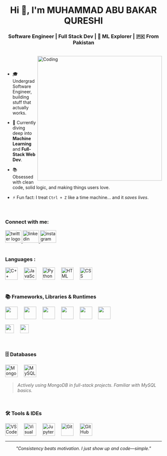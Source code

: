 <h1 align="center">Hi 👋, I'm MUHAMMAD ABU BAKAR QURESHI</h1>
<h3 align="center">Software Engineer | Full Stack Dev | 🤖 ML Explorer | 🇵🇰 From Pakistan</h3>

<br>

<img align="right" alt="Coding" width="400" src="https://cdn.dribbble.com/users/1162077/screenshots/3848914/programmer.gif">
<br>
<br>

- 🎓 Undergrad Software Engineer, building stuff that actually works.
  
- 🧠 Currently diving deep into **Machine Learning** and **Full-Stack Web Dev**.

- 📚 Obsessed with clean code, solid logic, and making things users love.

- ⚡ Fun fact: I treat `Ctrl + Z` like a time machine... and it *saves lives*.

<br>

<h3 align="left">Connect with me:</h3>
 
<div align="left">
  <a href="https://x.com/Bakar_Qureshii" target="_blank">
    <img src="https://raw.githubusercontent.com/maurodesouza/profile-readme-generator/master/src/assets/icons/social/twitter/default.svg" width="52" height="40" alt="twitter logo"  />
  </a>
  <a href="https://www.linkedin.com/in/bakarqureshi/" target="_blank">
    <img src="https://raw.githubusercontent.com/maurodesouza/profile-readme-generator/master/src/assets/icons/social/linkedin/default.svg" width="52" height="40" alt="linkedin logo"  />
  </a>
  <a href="https://www.instagram.com/bakar__qureshi/" target="_blank">
    <img src="https://raw.githubusercontent.com/maurodesouza/profile-readme-generator/master/src/assets/icons/social/instagram/default.svg" width="52" height="40" alt="instagram logo"  />
  </a>
</div>

<br>

<h3 align="left">Languages :</h3>

<div align="left">
  <img src="https://cdn.jsdelivr.net/gh/devicons/devicon/icons/cplusplus/cplusplus-original.svg" height="40" alt="C++"/>
  <img width="12"/>
  <img src="https://cdn.jsdelivr.net/gh/devicons/devicon/icons/javascript/javascript-original.svg" height="40" alt="JavaScript"/>
  <img width="12"/>
  <img src="https://cdn.jsdelivr.net/gh/devicons/devicon/icons/python/python-original.svg" height="40" alt="Python"/>
  <img width="12"/>
  <img src="https://cdn.jsdelivr.net/gh/devicons/devicon/icons/html5/html5-original.svg" height="40" alt="HTML"/>
  <img width="12"/>
  <img src="https://cdn.jsdelivr.net/gh/devicons/devicon/icons/css3/css3-original.svg" height="40" alt="CSS"/>
</div>

<br>

### 📚 Frameworks, Libraries & Runtimes
<p>
  <!-- Icon-based -->
  <img src="https://cdn.jsdelivr.net/gh/devicons/devicon/icons/nodejs/nodejs-original.svg" height="40"/>
  <img width="12"/>
  <img src="https://skillicons.dev/icons?i=express" height="40"/>
  <img width="12"/>
  <img src="https://cdn.jsdelivr.net/gh/devicons/devicon/icons/numpy/numpy-original.svg" height="40"/>
  <img width="12"/>
  <img src="https://cdn.jsdelivr.net/gh/devicons/devicon/icons/pandas/pandas-original.svg" height="40"/>
  <img width="12"/>
  <img src="https://cdn.jsdelivr.net/gh/devicons/devicon/icons/matplotlib/matplotlib-original.svg" height="40"/>
  <img width="12"/>
  <img src="https://cdn.jsdelivr.net/gh/devicons/devicon/icons/tensorflow/tensorflow-original.svg" height="40"/>
</p>

<p>
  <!-- Badge-style (rectangle) -->
  <img src="https://img.shields.io/badge/EJS-grey?style=for-the-badge&logo=javascript" height="28"/>
  <img width="12"/>
  <img src="https://img.shields.io/badge/SFML-C++%20Library-green?style=for-the-badge&logoColor=white" height="28"/>
</p>

<br>

### 🗄️ Databases
<p>
  <img src="https://cdn.jsdelivr.net/gh/devicons/devicon/icons/mongodb/mongodb-original.svg" height="40" alt="MongoDB"/>
  <img width="12"/>
  <img src="https://cdn.jsdelivr.net/gh/devicons/devicon/icons/mysql/mysql-original.svg" height="40" alt="MySQL"/>
</p>

> *Actively using MongoDB in full-stack projects. Familiar with MySQL basics.*

<br>

### 🛠️ Tools & IDEs
<p>
  <img src="https://cdn.jsdelivr.net/gh/devicons/devicon/icons/vscode/vscode-original.svg" height="40" alt="VS Code"/>
  <img width="12"/>
  <img src="https://cdn.jsdelivr.net/gh/devicons/devicon/icons/visualstudio/visualstudio-plain.svg" height="40" alt="Visual Studio"/>
  <img width="12"/>
  <img src="https://cdn.jsdelivr.net/gh/devicons/devicon/icons/jupyter/jupyter-original-wordmark.svg" height="40" alt="Jupyter"/>
  <img width="12"/>
  <img src="https://cdn.jsdelivr.net/gh/devicons/devicon/icons/git/git-original.svg" height="40" alt="Git"/>
  <img width="12"/>
  <img src="https://skillicons.dev/icons?i=github" height="40" alt="GitHub"/>
</p>

---
 
<p align="center">
  <i>"Consistency beats motivation. I just show up and code—simple."</i>
</p>
